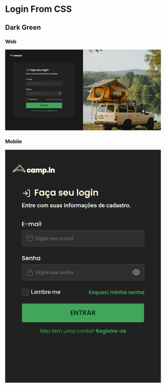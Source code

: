 # Login From CSS

## Dark Green

### Web
![preview](./Login-From-CSS-Dark-Green-1440x747.png)

### Mobile
![preview](./Login-From-CSS-Dark-Green-425x635.png)
